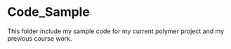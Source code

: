 # Code_Sample
This folder include my sample code for my current polymer project and my previous course work.
